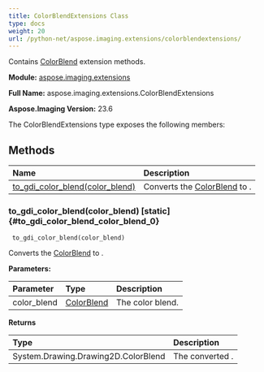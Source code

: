 ```yaml
---
title: ColorBlendExtensions Class
type: docs
weight: 20
url: /python-net/aspose.imaging.extensions/colorblendextensions/
---
```


Contains [ColorBlend](/imaging/python-net/aspose.imaging/colorblend/) extension methods.

**Module:** [aspose.imaging.extensions](/imaging/python-net/aspose.imaging.extensions/)

**Full Name:** aspose.imaging.extensions.ColorBlendExtensions

**Aspose.Imaging Version:** 23.6

The ColorBlendExtensions type exposes the following members:
## **Methods**
| **Name** | **Description** |
| :- | :- |
| [to_gdi_color_blend(color_blend)](#to_gdi_color_blend_color_blend_0) | Converts the [ColorBlend](/imaging/python-net/aspose.imaging/colorblend/) to . |

### to_gdi_color_blend(color_blend)  [static] {#to_gdi_color_blend_color_blend_0}


```
 to_gdi_color_blend(color_blend) 
```

Converts the [ColorBlend](/imaging/python-net/aspose.imaging/colorblend/) to .

**Parameters:**

| Parameter | Type | Description |
| :- | :- | :- |
| color_blend | [ColorBlend](/imaging/python-net/aspose.imaging/colorblend) | The color blend. |

**Returns**

| Type | Description |
| :- | :- |
| System.Drawing.Drawing2D.ColorBlend | The converted . |


